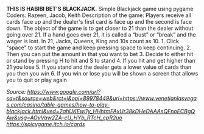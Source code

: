 **THIS IS HABIBI BET'S BLACKJACK.**
  Simple Blackjack game using pygame 
  Coders: Razeen, Jacob, Keith 
    Description of the game:
      Players receive all cards face up and the dealer's first card is face up and the second is face down. The object of the game is to get closer to          21 than the dealer without going over 21. If a hand goes over 21, it is called a “bust” or “break” and the wager is lost. In 21, Jacks, Queens,           King and 10s count as 10.
        1. Click "space" to start the game and keep pressing space to keep continuing. 
        2. Then you can put the amount in that you want to bet
        3. Decide to either hit or stand by pressing H to hit and S to stand
        4. If you hit and get higher than 21 you lose
        5. If you stand and the dealer gets a lower value of cards than you then you win
        6. If you win or lose you will be shown a screen that allows you to quit or play again
   
_Source: https://www.google.com/url?sa=t&source=web&rct=j&opi=89978449&url=https://www.venetianlasvegas.com/casino/table-games/how-to-play-blackjack.html&ved=2ahUKEwi1y_HHhtmFAxUr38kDHeDAAAsQFnoECBgQAw&usg=AOvVaw2ZA-cU_HYb_RTcH_cpR2uo
https://spicygame.itch.io/cards_

